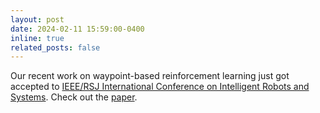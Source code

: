 ```yaml
---
layout: post
date: 2024-02-11 15:59:00-0400
inline: true
related_posts: false
---
```


Our recent work on waypoint-based reinforcement learning just got accepted to [IEEE/RSJ International Conference on Intelligent Robots and Systems](https://iros2024-abudhabi.org/). Check out the [paper](https://soheilhbn.com/assets/pdf/iros2024.pdf).